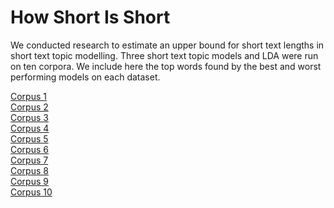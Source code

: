 # How Short Is Short

We conducted research to estimate an upper bound for short text lengths in short text topic modelling. Three short text topic models and LDA were run on ten corpora. We include here the top words found by the best and worst performing models on each dataset.

[Corpus 1](www.google.com) <br/>
[Corpus 2](https://github.com/keeganstlegerdenny/HowShortIsShort/blob/Top-Words/C2.md) <br/>
[Corpus 3](www.google.com) <br/>
[Corpus 4](www.google.com) <br/>
[Corpus 5](www.google.com) <br/>
[Corpus 6](www.google.com) <br/>
[Corpus 7](www.google.com) <br/>
[Corpus 8](www.google.com) <br/>
[Corpus 9](www.google.com) <br/>
[Corpus 10](www.google.com) <br/>


